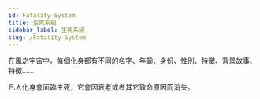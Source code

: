 ```yaml
---
id: Fatality-System
title: 生死系統
sidebar_label: 生死系統
slug: /Fatality-System
---
```


在風之宇宙中，每個化身都有不同的名字、年齡、身份、性別、特徵、背景故事、特徵……

凡人化身會面臨生死，它會因衰老或者其它致命原因而消失。

 

